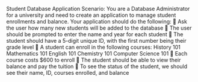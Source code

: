 Student Database Application
Scenario: You are a Database Administrator for a university and need to
create an application to manage student enrollments and balance.
Your application should do the following:
 Ask the user how many new students will be added to the database
 The user should be prompted to enter the name and year for each student
 The student should have a 5-digit unique ID, with the first number being their grade level
 A student can enroll in the following courses:
History 101
Mathematics 101
English 101
Chemistry 101
Computer Science 101
 Each course costs $600 to enroll
 The student should be able to view their balance and pay the tuition
 To see the status of the student, we should see their name, ID, courses enrolled, and balance
